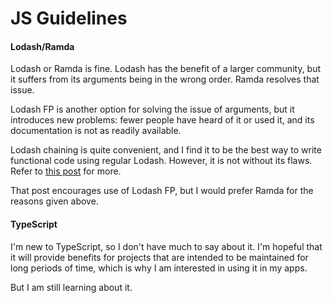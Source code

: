 # JS Guidelines

#### Lodash/Ramda

Lodash or Ramda is fine. Lodash has the benefit of a larger community, but it suffers
from its arguments being in the wrong order. Ramda resolves that issue.

Lodash FP is another option for solving the issue of arguments, but it introduces new
problems: fewer people have heard of it or used it, and its documentation is not
as readily available.

Lodash chaining is quite convenient, and I find it to be the best way to write
functional code using regular Lodash. However, it is not without its flaws. Refer
to [this post](https://medium.com/making-internets/why-using-chain-is-a-mistake-9bc1f80d51ba) for more.

That post encourages use of Lodash FP, but I would prefer Ramda for the reasons given above.

#### TypeScript

I'm new to TypeScript, so I don't have much to say about it. I'm hopeful that it will provide
benefits for projects that are intended to be maintained for long periods of time, which is why I am
interested in using it in my apps.

But I am still learning about it.
